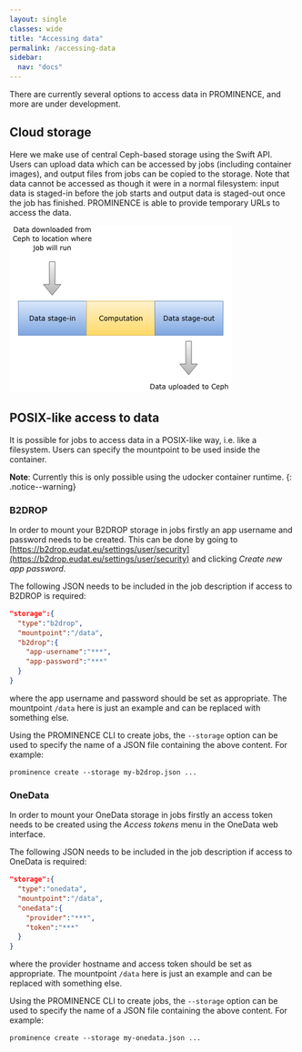 ```yaml
---
layout: single
classes: wide
title: "Accessing data"
permalink: /accessing-data
sidebar:
  nav: "docs"
---
```


There are currently several options to access data in PROMINENCE, and more are under development.

## Cloud storage
Here we make use of central Ceph-based storage using the Swift API. Users can upload data which can be accessed by jobs (including container images), and output files from jobs can be copied to the storage. Note that data cannot be accessed as though it were in a normal filesystem: input data is staged-in before the job starts and output data is staged-out once the job has finished. PROMINENCE is able to provide temporary URLs to access the data.

![Stage-in & stage-out of data](prominence-storage-cloud.png)

## POSIX-like access to data
It is possible for jobs to access data in a POSIX-like way, i.e. like a filesystem. Users can specify the mountpoint to be used inside the container.

**Note**: Currently this is only possible using the udocker container runtime.
{: .notice--warning}

### B2DROP
In order to mount your B2DROP storage in jobs firstly an app username and password needs to be created. This can be done by going to [https://b2drop.eudat.eu/settings/user/security](https://b2drop.eudat.eu/settings/user/security) and clicking *Create new app password*.

The following JSON needs to be included in the job description if access to B2DROP is required:
```json
"storage":{
  "type":"b2drop",
  "mountpoint":"/data",
  "b2drop":{
    "app-username":"***",
    "app-password":"***"
  }
}
```
where the app username and password should be set as appropriate. The mountpoint `/data` here is just an example and can be replaced with something else.

Using the PROMINENCE CLI to create jobs, the `--storage` option can be used to specify the name of a JSON file containing the above content. For example:
```
prominence create --storage my-b2drop.json ...
```

### OneData
In order to mount your OneData storage in jobs firstly an access token needs to be created using the *Access tokens* menu in the OneData web interface.

The following JSON needs to be included in the job description if access to OneData is required:
```json
"storage":{
  "type":"onedata",
  "mountpoint":"/data",
  "onedata":{
    "provider":"***",
    "token":"***"
  }
}
```
where the provider hostname and access token should be set as appropriate. The mountpoint `/data` here is just an example and can be replaced with something else.

Using the PROMINENCE CLI to create jobs, the `--storage` option can be used to specify the name of a JSON file containing the above content. For example:
```
prominence create --storage my-onedata.json ...
```

